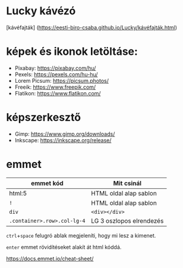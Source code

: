 # Lucky kávézó
[kávéfajták] (https://eesti-biro-csaba.github.io/Lucky/kávéfajták.html)

# képek és ikonok letöltáse:
- Pixabay: https://pixabay.com/hu/
- Pexels: https://pexels.com/hu-hu/
- Lorem Picsum: https://picsum.photos/
- Freeik: https://www.freepik.com/
- Flatikon: https://www.flatikon.com/

# képszerkesztő
- Gimp: https://www.gimp.org/downloads/
- Inkscape: https://inkscape.org/release/

# emmet

|emmet kód|       Mit csinál        |
|-------------|---------------------|
| html:5| HTML oldal alap sablon|
| `!`| HTML oldal alap sablon|
|`div`|`<div></div>`|
|`.container>.row>.col-lg-4`| LG 3 oszlopos elrendezés |

`ctrl`+`space` felugró ablak megjeleníti, hogy mi lesz a kimenet.

`enter` emmet rövidítéseket alakít át html kóddá.

https://docs.emmet.io/cheat-sheet/
